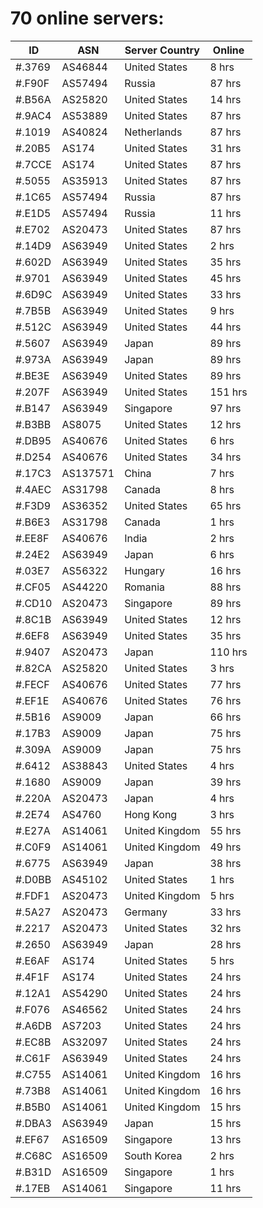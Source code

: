 # 70 online servers:

| ID | ASN | Server Country | Online |
| ------ | ------ | ------ | ------ |
| #.3769 | AS46844 | United States | 8 hrs |
| #.F90F | AS57494 | Russia | 87 hrs |
| #.B56A | AS25820 | United States | 14 hrs |
| #.9AC4 | AS53889 | United States | 87 hrs |
| #.1019 | AS40824 | Netherlands | 87 hrs |
| #.20B5 | AS174 | United States | 31 hrs |
| #.7CCE | AS174 | United States | 87 hrs |
| #.5055 | AS35913 | United States | 87 hrs |
| #.1C65 | AS57494 | Russia | 87 hrs |
| #.E1D5 | AS57494 | Russia | 11 hrs |
| #.E702 | AS20473 | United States | 87 hrs |
| #.14D9 | AS63949 | United States | 2 hrs |
| #.602D | AS63949 | United States | 35 hrs |
| #.9701 | AS63949 | United States | 45 hrs |
| #.6D9C | AS63949 | United States | 33 hrs |
| #.7B5B | AS63949 | United States | 9 hrs |
| #.512C | AS63949 | United States | 44 hrs |
| #.5607 | AS63949 | Japan | 89 hrs |
| #.973A | AS63949 | Japan | 89 hrs |
| #.BE3E | AS63949 | United States | 89 hrs |
| #.207F | AS63949 | United States | 151 hrs |
| #.B147 | AS63949 | Singapore | 97 hrs |
| #.B3BB | AS8075 | United States | 12 hrs |
| #.DB95 | AS40676 | United States | 6 hrs |
| #.D254 | AS40676 | United States | 34 hrs |
| #.17C3 | AS137571 | China | 7 hrs |
| #.4AEC | AS31798 | Canada | 8 hrs |
| #.F3D9 | AS36352 | United States | 65 hrs |
| #.B6E3 | AS31798 | Canada | 1 hrs |
| #.EE8F | AS40676 | India | 2 hrs |
| #.24E2 | AS63949 | Japan | 6 hrs |
| #.03E7 | AS56322 | Hungary | 16 hrs |
| #.CF05 | AS44220 | Romania | 88 hrs |
| #.CD10 | AS20473 | Singapore | 89 hrs |
| #.8C1B | AS63949 | United States | 12 hrs |
| #.6EF8 | AS63949 | United States | 35 hrs |
| #.9407 | AS20473 | Japan | 110 hrs |
| #.82CA | AS25820 | United States | 3 hrs |
| #.FECF | AS40676 | United States | 77 hrs |
| #.EF1E | AS40676 | United States | 76 hrs |
| #.5B16 | AS9009 | Japan | 66 hrs |
| #.17B3 | AS9009 | Japan | 75 hrs |
| #.309A | AS9009 | Japan | 75 hrs |
| #.6412 | AS38843 | United States | 4 hrs |
| #.1680 | AS9009 | Japan | 39 hrs |
| #.220A | AS20473 | Japan | 4 hrs |
| #.2E74 | AS4760 | Hong Kong | 3 hrs |
| #.E27A | AS14061 | United Kingdom | 55 hrs |
| #.C0F9 | AS14061 | United Kingdom | 49 hrs |
| #.6775 | AS63949 | Japan | 38 hrs |
| #.D0BB | AS45102 | United States | 1 hrs |
| #.FDF1 | AS20473 | United Kingdom | 5 hrs |
| #.5A27 | AS20473 | Germany | 33 hrs |
| #.2217 | AS20473 | United States | 32 hrs |
| #.2650 | AS63949 | Japan | 28 hrs |
| #.E6AF | AS174 | United States | 5 hrs |
| #.4F1F | AS174 | United States | 24 hrs |
| #.12A1 | AS54290 | United States | 24 hrs |
| #.F076 | AS46562 | United States | 24 hrs |
| #.A6DB | AS7203 | United States | 24 hrs |
| #.EC8B | AS32097 | United States | 24 hrs |
| #.C61F | AS63949 | United States | 24 hrs |
| #.C755 | AS14061 | United Kingdom | 16 hrs |
| #.73B8 | AS14061 | United Kingdom | 16 hrs |
| #.B5B0 | AS14061 | United Kingdom | 15 hrs |
| #.DBA3 | AS63949 | Japan | 15 hrs |
| #.EF67 | AS16509 | Singapore | 13 hrs |
| #.C68C | AS16509 | South Korea | 2 hrs |
| #.B31D | AS16509 | Singapore | 1 hrs |
| #.17EB | AS14061 | Singapore | 11 hrs |

